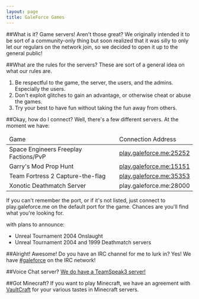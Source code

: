 ```yaml
---
layout: page
title: GaleForce Games
---
```

##What is it?
Game servers! Aren't those great? We originally intended it to be sort of a community-only thing but soon realized that it was silly to only let our regulars on the network join, so we decided to open it up to the general public!

##What are the rules for the servers?
These are sort of a general idea on what our rules are.

1. Be respectful to the game, the server, the users, and the admins. Especially the users.
2. Don't exploit glitches to gain an advantage, or otherwise cheat or abuse the games.
3. Try your best to have fun without taking the fun away from others.

##Okay, how do I connect?
Well, there's a few different servers. At the moment we have:

<table>
	<thead>
		<td>Game</td>
		<td>Connection Address</td>
	</thead>
	<tr>
		<td>Space Engineers Freeplay Factions/PvP&nbsp&nbsp</td>
		<td><a href="steam://connect/play.galeforce.me:25252">play.galeforce.me:25252</a></td>
	</tr><tr>
		<td>Garry's Mod Prop Hunt&nbsp&nbsp</td>
		<td><a href="steam://connect/play.galeforce.me:15151">play.galeforce.me:15151</a></td>
	</tr><tr>
		<td>Team Fortress 2 Capture-the-flag&nbsp&nbsp</td>
		<td><a href="steam://connect/play.galeforce.me:35353">play.galeforce.me:35353</a></td>
	</tr><tr>
		<td>Xonotic Deathmatch Server&nbsp&nbsp</td>
		<td>play.galeforce.me:28000</td>
	</tr>
</table>

If you can't remember the port, or if it's not listed, just connect to play.galeforce.me on the default port for the game. Chances are you'll find what you're looking for.

with plans to announce:

- Unreal Tournament 2004 Onslaught
- Unreal Tournament 2004 and 1999 Deathmatch servers

##Alright! Awesome! Do you have an IRC channel for me to lurk in?
Yes! We have [#galeforce](<ircs://irc.stormbit.net:6697/galeforce>) on the IRC network!

##Voice Chat server?
[We do have a TeamSpeak3 server!](<ts3server://ts3.galeforce.me:9987/>)

##Got Minecraft?
If you want to play Minecraft, we have an agreement with [VaultCraft](<//vaultcraft.net>) for your various tastes in Minecraft servers.
